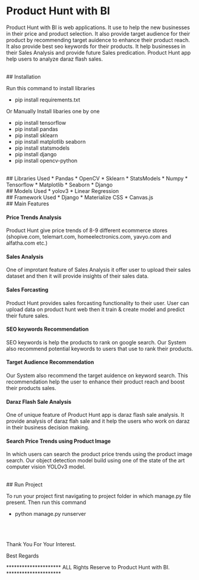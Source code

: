 # Product Hunt with BI

Product Hunt with BI is web applications. It use to help the new businesses in their price and product selection. It also provide target audience for their product by recommending target auidence to enhance their product reach. It also provide best seo keywords for their products. It help businesses in their Sales Analysis and provide future Sales predication. Product Hunt app help users to analyze daraz flash sales.

<br />
## Installation

Run this command to install libraries
* pip install requirements.txt

Or Manually Install libaries one by one
* pip install tensorflow
* pip install pandas
* pip install sklearn
* pip install matplotlib seaborn
* pip install statsmodels
* pip install django
* pip install opencv-python

<br />
## Libraries Used
* Pandas
* OpenCV
* Sklearn
* StatsModels
* Numpy
* Tensorflow
* Matplotlib
* Seaborn
* Django

<br />
## Models Used
* yolov3
* Linear Regression

<br />
## Framework Used
* Django
* Materialize CSS
* Canvas.js

<br />
## Main Features

#### Price Trends Analysis

Product Hunt give price trends of 8-9 different ecommerce stores (shopive.com, telemart.com, homeelectronics.com, yavyo.com and alfatha.com etc.)

#### Sales Analysis

One of improtant feature of Sales Analysis it offer user to upload their sales dataset and then it will provide insights of their sales data.

#### Sales Forcasting

Product Hunt provides sales forcasting functionality to their user. User can upload data on product hunt web then it train & create model and predict their future sales.

#### SEO keywords Recommendation

SEO keywords is help the products to rank on google search. Our System also recommend potential keywords to users that use to rank their products.

#### Target Audience Recommendation

Our System also recommend the target auidence on keyword search. This recommendation help the user to enhance their product reach and boost their products sales.

#### Daraz Flash Sale Analysis

One of unique feature of Product Hunt app is daraz flash sale analysis. It provide analysis of daraz flah sale and it help the users who work on daraz in their business decision making.

#### Search Price Trends using Product Image

In which users can search the product price trends using the product image search. Our object detection model build using one of the state of the art computer vision YOLOv3 model.


<br />
## Run Project

To run your project first navigating to project folder in which manage.py file present. Then run this command
* python manage.py runserver


<br /><br /><br />
Thank You For Your Interest.

Best Regards


********************* ALL Rights Reserve to Product Hunt with BI. ********************* 
